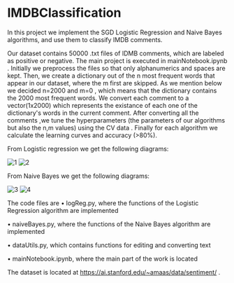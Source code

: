 # IMDBClassification
In this project we implement the SGD Logistic Regression and Naive Bayes algorithms, and use them to classify IMDB comments.


Our dataset contains 50000 .txt files of IDMB comments, which are labeled as positive or negative. The main project is executed in mainNotebook.ipynb .
Initially we preprocess the files so that only alphanumerics and spaces are kept. Then, we create a dictionary out of the n most frequent words that appear in our dataset, where the m first are skipped.
As we mention below we decided n=2000 and m=0 , which means that the dictionary contains the 2000 most frequent words.
We convert each comment to a vector(1x2000) which represents the existance of each one of the dictionary's words in the current comment.
After converting all the comments ,we tune the hyperparameters (the parameters of our algorithms but also the n,m values) using the CV data .
Finally for each algorithm we calculate the learning curves and accuracy (>80%).

From Logistic regression we get the following diagrams:

![1](https://user-images.githubusercontent.com/50478180/109492511-c5aa8500-7a93-11eb-8c38-321a93b6552b.png)
![2](https://user-images.githubusercontent.com/50478180/109492596-e246bd00-7a93-11eb-89cc-706de44ad812.png)


From Naive Bayes we get the following diagrams:

![3](https://user-images.githubusercontent.com/50478180/109492664-fdb1c800-7a93-11eb-9528-00f330b97356.png)
![4](https://user-images.githubusercontent.com/50478180/109492669-ff7b8b80-7a93-11eb-85c2-538fdd16276b.png)


The code files are
• logReg.py, where the functions of the Logistic Regression algorithm are implemented

• naiveBayes.py, where the functions of the Naive Bayes algorithm are implemented

• dataUtils.py, which contains functions for editing and converting text

• mainNotebook.ipynb, where the main part of the work is located

The dataset is located at https://ai.stanford.edu/~amaas/data/sentiment/ .
